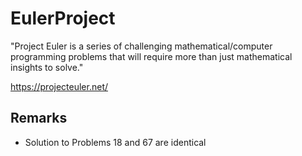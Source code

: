 # EulerProject

"Project Euler is a series of challenging mathematical/computer programming problems that will require more than just mathematical insights to solve."

https://projecteuler.net/

## Remarks
- Solution to Problems 18 and 67 are identical